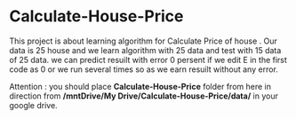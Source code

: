 # Calculate-House-Price

This project is about learning algorithm for Calculate Price of house .
Our data is 25 house and we learn algorithm with 25 data and test with 15 data of 25 data.
we can predict resuilt with error 0 persent if we edit E in the first code as 0 or we run several times so as we earn resuilt without any error.


Attention : you should place **Calculate-House-Price** folder from here in direction from **/mntDrive/My Drive/Calculate-House-Price/data/** in your google drive.
